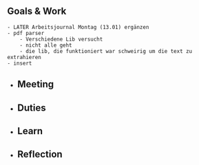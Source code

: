 ## Goals & Work
	- LATER Arbeitsjournal Montag (13.01) ergänzen
	- pdf parser
		- Verschiedene Lib versucht
		- nicht alle geht
		- die lib, die funktioniert war schweirig um die text zu extrahieren
	- insert
- ## Meeting
- ## Duties
- ## Learn
- ## Reflection